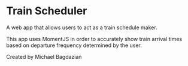 # Train Scheduler 

A web app that allows users to act as a train schedule maker. 

This app uses MomentJS in order to accurately show train arrival times based on departure frequency determined by the user.

Created by Michael Bagdazian
